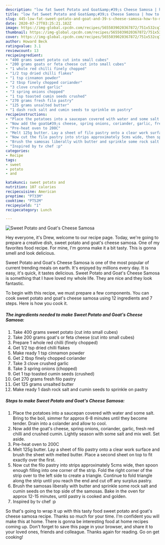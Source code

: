 ```yaml
---
description: "low fat Sweet Potato and Goat&amp;#39;s Cheese Samosa | how to make homemade Sweet Potato and Goat&amp;#39;s Cheese Samosa"
title: "low fat Sweet Potato and Goat&amp;#39;s Cheese Samosa | how to make homemade Sweet Potato and Goat&amp;#39;s Cheese Samosa"
slug: 445-low-fat-sweet-potato-and-goat-and-39-s-cheese-samosa-how-to-make-homemade-sweet-potato-and-goat-and-39-s-cheese-samosa
date: 2020-07-27T03:25:21.182Z
image: https://img-global.cpcdn.com/recipes/5655039020367872/751x532cq70/sweet-potato-and-goats-cheese-samosa-recipe-main-photo.jpg
thumbnail: https://img-global.cpcdn.com/recipes/5655039020367872/751x532cq70/sweet-potato-and-goats-cheese-samosa-recipe-main-photo.jpg
cover: https://img-global.cpcdn.com/recipes/5655039020367872/751x532cq70/sweet-potato-and-goats-cheese-samosa-recipe-main-photo.jpg
author: Howard Beck
ratingvalue: 3.1
reviewcount: 13
recipeingredient:
- "400 grams sweet potato cut into small cubes"
- "200 grams goats or feta cheese cut into small cubes"
- "1 whole red chilli finely chopped"
- "1/2 tsp dried chilli flakes"
- "1 tsp cinnamon powder"
- "2 tbsp finely chopped coriander"
- "3 clove crushed garlic"
- "3 spring onions chopped"
- "1 tsp toasted cumin seeds crushed"
- "270 grams fresh filo pastry"
- "125 grams unsalted butter"
- "1 dash rock salt and cumin seeds to sprinkle on pastry"
recipeinstructions:
- "Place the potatoes into a saucepan covered with water and some salt. Bring to the boil, simmer for approx 6-8 minutes until they become tender. Drain into a colander and allow to cool."
- "Now add the goat&#39;s cheese, spring onions, coriander, garlic, fresh red chilli and crushed cumin. Lightly season with some salt and mix well. Set aside."
- "Pre-heat oven to 200C"
- "Melt 125g butter. Lay a sheet of filo pastry onto a clear work surface and brush the sheet with melted butter. Place a second sheet on top to fit exactly over the first."
- "Now cut the filo pastry into strips approximately 5cms wide, then spoon enough filling into one corner of the strip. Fold the right corner of the strip over to the left side to create a triangle. Continue to fold triangle along the strip until you reach the end and cut off any surplus pastry."
- "Brush the samosas liberally with butter and sprinkle some rock salt and cumin seeds on the top side of the samosas. Bake in the oven for approx 12-15 minutes, until pastry is cooked and golden."
- "Inspired by tv chef :p"
categories:
- Recipe
tags:
- sweet
- potato
- and

katakunci: sweet potato and 
nutrition: 107 calories
recipecuisine: American
preptime: "PT33M"
cooktime: "PT52M"
recipeyield: "1"
recipecategory: Lunch

---
```



![Sweet Potato and Goat&#39;s Cheese Samosa](https://img-global.cpcdn.com/recipes/5655039020367872/751x532cq70/sweet-potato-and-goats-cheese-samosa-recipe-main-photo.jpg)

Hey everyone, it's Drew, welcome to our recipe page. Today, we're going to prepare a creative dish, sweet potato and goat&#39;s cheese samosa. One of my favorites food recipe. For mine, I'm gonna make it a bit tasty. This is gonna smell and look delicious.

Sweet Potato and Goat&#39;s Cheese Samosa is one of the most popular of current trending meals on earth. It's enjoyed by millions every day. It is easy, it's quick, it tastes delicious. Sweet Potato and Goat&#39;s Cheese Samosa is something that I have loved my whole life. They are nice and they look fantastic.




To begin with this recipe, we must prepare a few components. You can cook sweet potato and goat&#39;s cheese samosa using 12 ingredients and 7 steps. Here is how you cook it.

<!--inarticleads1-->

##### The ingredients needed to make Sweet Potato and Goat&#39;s Cheese Samosa:

1. Take 400 grams sweet potato (cut into small cubes)
1. Take 200 grams goat&#39;s or feta cheese (cut into small cubes)
1. Prepare 1 whole red chilli (finely chopped)
1. Get 1/2 tsp dried chilli flakes
1. Make ready 1 tsp cinnamon powder
1. Get 2 tbsp finely chopped coriander
1. Take 3 clove crushed garlic
1. Take 3 spring onions (chopped)
1. Get 1 tsp toasted cumin seeds (crushed)
1. Get 270 grams fresh filo pastry
1. Get 125 grams unsalted butter
1. Make ready 1 dash rock salt and cumin seeds to sprinkle on pastry




<!--inarticleads2-->

##### Steps to make Sweet Potato and Goat&#39;s Cheese Samosa:

1. Place the potatoes into a saucepan covered with water and some salt. Bring to the boil, simmer for approx 6-8 minutes until they become tender. Drain into a colander and allow to cool.
1. Now add the goat&#39;s cheese, spring onions, coriander, garlic, fresh red chilli and crushed cumin. Lightly season with some salt and mix well. Set aside.
1. Pre-heat oven to 200C
1. Melt 125g butter. Lay a sheet of filo pastry onto a clear work surface and brush the sheet with melted butter. Place a second sheet on top to fit exactly over the first.
1. Now cut the filo pastry into strips approximately 5cms wide, then spoon enough filling into one corner of the strip. Fold the right corner of the strip over to the left side to create a triangle. Continue to fold triangle along the strip until you reach the end and cut off any surplus pastry.
1. Brush the samosas liberally with butter and sprinkle some rock salt and cumin seeds on the top side of the samosas. Bake in the oven for approx 12-15 minutes, until pastry is cooked and golden.
1. Inspired by tv chef :p




So that's going to wrap it up with this tasty food sweet potato and goat&#39;s cheese samosa recipe. Thanks so much for your time. I'm confident you will make this at home. There is gonna be interesting food at home recipes coming up. Don't forget to save this page in your browser, and share it to your loved ones, friends and colleague. Thanks again for reading. Go on get cooking!
